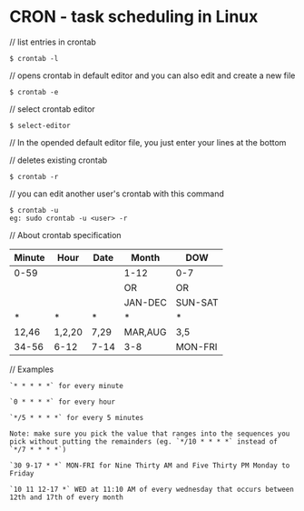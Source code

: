 # **CRON - task scheduling in Linux**

// list entries in crontab

    $ crontab -l

// opens crontab in default editor and you can also edit and create a new file

    $ crontab -e

// select crontab editor

    $ select-editor

// In the opended default editor file, you just enter your lines at the bottom

// deletes existing crontab

    $ crontab -r

// you can edit another user's crontab with this command 

    $ crontab -u
    eg: sudo crontab -u <user> -r

// About crontab specification

|Minute   |Hour     |Date     |Month    |DOW      |
|---------|---------|---------|---------|---------|
|0-59     |         |         |  1-12   |0-7      |
|         |         |         |   OR    |   OR      |
|         |         |         | JAN-DEC |     SUN-SAT    |
|*        |*        |*        |*        |    *     |
|   12,46      |  1,2,20       |  7,29       |    MAR,AUG     |     3,5    |
|34-56|6-12|7-14|3-8|MON-FRI|

// Examples

    `* * * * *` for every minute
    
    `0 * * * *` for every hour
    
    `*/5 * * * *` for every 5 minutes
    
    Note: make sure you pick the value that ranges into the sequences you pick without putting the remainders (eg. `*/10 * * * *` instead of `*/7 * * * *`)
    
    `30 9-17 * *` MON-FRI for Nine Thirty AM and Five Thirty PM Monday to Friday
    
    `10 11 12-17 *` WED at 11:10 AM of every wednesday that occurs between 12th and 17th of every month  